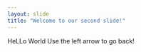 ```yaml
---
layout: slide
title: "Welcome to our second slide!"
---
```

HeLLo World
Use the left arrow to go back!

